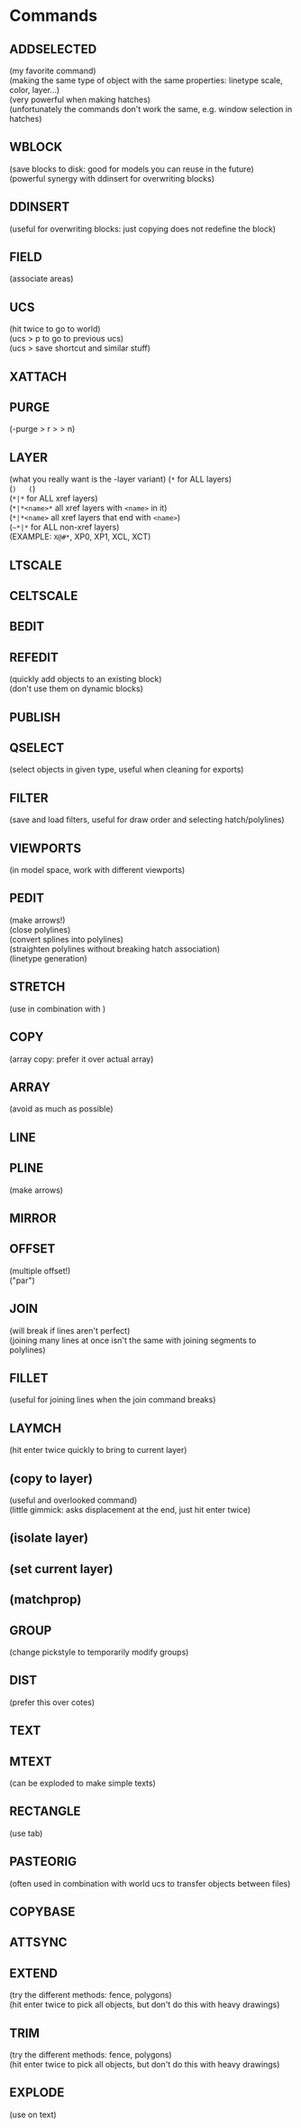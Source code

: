 # Commands

## ADDSELECTED

(my favorite command)  
(making the same type of object with the same properties: linetype scale, color, layer...)  
(very powerful when making hatches)  
(unfortunately the commands don't work the same, e.g. window selection in hatches)

## WBLOCK

(save blocks to disk: good for models you can reuse in the future)  
(powerful synergy with ddinsert for overwriting blocks)

## DDINSERT

(useful for overwriting blocks: just copying does not redefine the block)

## FIELD

(associate areas)

## UCS

(hit twice to go to world)  
(ucs > p to go to previous ucs)  
(ucs > save shortcut and similar stuff)  

## XATTACH

## PURGE

(-purge > r > > n)

## LAYER

(what you really want is the -layer variant)
(`*` for ALL layers)  
(``)  
(``)  
(`*|*` for ALL xref layers)  
(`*|*<name>*` all xref layers with `<name>` in it)  
(`*|*<name>` all xref layers that end with `<name>`)  
(`~*|*` for ALL non-xref layers)  
(EXAMPLE: `X@#*`, XP0, XP1, XCL, XCT)  

## LTSCALE

## CELTSCALE

## BEDIT

## REFEDIT

(quickly add objects to an existing block)  
(don't use them on dynamic blocks)  

## PUBLISH

## QSELECT

(select objects in given type, useful when cleaning for exports)

## FILTER

(save and load filters, useful for draw order and selecting hatch/polylines)

## VIEWPORTS

(in model space, work with different viewports)

## PEDIT

(make arrows!)  
(close polylines)  
(convert splines into polylines)  
(straighten polylines without breaking hatch association)  
(linetype generation)

## STRETCH

(use in combination with )

## COPY

(array copy: prefer it over actual array)

## ARRAY

(avoid as much as possible)

## LINE

## PLINE

(make arrows)

## MIRROR

## OFFSET

(multiple offset!)  
("par")

## JOIN

(will break if lines aren't perfect)  
(joining many lines at once isn't the same with joining segments to polylines)

## FILLET

(useful for joining lines when the join command breaks)

## LAYMCH

(hit enter twice quickly to bring to current layer)

## (copy to layer)

(useful and overlooked command)  
(little gimmick: asks displacement at the end, just hit enter twice)

## (isolate layer)

## (set current layer)

## (matchprop)

## GROUP

(change pickstyle to temporarily modify groups)

## DIST

(prefer this over cotes)

## TEXT

## MTEXT

(can be exploded to make simple texts)

## RECTANGLE

(use tab)

## PASTEORIG

(often used in combination with world ucs to transfer objects between files)

## COPYBASE

## ATTSYNC

## EXTEND

(try the different methods: fence, polygons)  
(hit enter twice to pick all objects, but don't do this with heavy drawings)

## TRIM

(try the different methods: fence, polygons)  
(hit enter twice to pick all objects, but don't do this with heavy drawings)

## EXPLODE

(use on text)